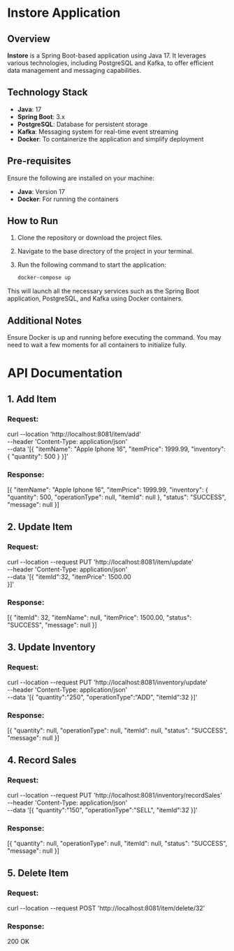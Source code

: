 # Instore Application

## Overview
**Instore** is a Spring Boot-based application using Java 17. It leverages various technologies, including PostgreSQL and Kafka, to offer efficient data management and messaging capabilities.

## Technology Stack
- **Java**: 17
- **Spring Boot**: 3.x
- **PostgreSQL**: Database for persistent storage
- **Kafka**: Messaging system for real-time event streaming
- **Docker**: To containerize the application and simplify deployment

## Pre-requisites
Ensure the following are installed on your machine:
- **Java**: Version 17
- **Docker**: For running the containers

## How to Run

1. Clone the repository or download the project files.
   
2. Navigate to the base directory of the project in your terminal.

3. Run the following command to start the application:

   ```bash
   docker-compose up
   
This will launch all the necessary services such as the Spring Boot application, PostgreSQL, and Kafka using Docker containers.

## Additional Notes

Ensure Docker is up and running before executing the command.
You may need to wait a few moments for all containers to initialize fully.

# API Documentation

## 1. **Add Item**

### Request:
curl --location 'http://localhost:8081/item/add' \
--header 'Content-Type: application/json' \
--data '[{
    "itemName": "Apple Iphone 16",
    "itemPrice": 1999.99,
    "inventory": {
        "quantity": 500
    }
}]'

### Response:
[{
    "itemName": "Apple Iphone 16",
    "itemPrice": 1999.99,
    "inventory": {
      "quantity": 500,
      "operationType": null,
      "itemId": null
    },
    "status": "SUCCESS",
    "message": null
  }]

## 2. **Update Item**

### Request:
curl --location --request PUT 'http://localhost:8081/item/update' \
--header 'Content-Type: application/json' \
--data '[{
      "itemId":32,
      "itemPrice": 1500.00      
}]'

### Response:
[{
      "itemId": 32,
      "itemName": null,
      "itemPrice": 1500.00,
      "status": "SUCCESS",
      "message": null
}]

## 3. **Update Inventory**

### Request:
curl --location --request PUT 'http://localhost:8081/inventory/update' \
--header 'Content-Type: application/json' \
--data '[{
      "quantity":"250",
      "operationType":"ADD",
      "itemId":32
}]'

### Response:
[{
      "quantity": null,
      "operationType": null,
      "itemId": null,
      "status": "SUCCESS",
      "message": null
}]

## 4. **Record Sales**

### Request:
curl --location --request PUT 'http://localhost:8081/inventory/recordSales' \
--header 'Content-Type: application/json' \
--data '[{
      "quantity":"150",
      "operationType":"SELL",
      "itemId":32
}]'

### Response:
[{
      "quantity": null,
      "operationType": null,
      "itemId": null,
      "status": "SUCCESS",
      "message": null
}]

## 5. **Delete Item**

### Request:
curl --location --request POST 'http://localhost:8081/item/delete/32'

### Response:
200 OK




